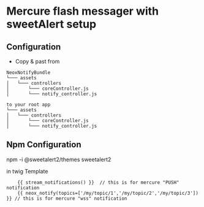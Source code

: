 # Mercure flash messager with sweetAlert setup


## Configuration
* Copy & past from  
```
NeoxNotifyBundle
└─── assets
│   └─── controllers
│       └─── coreController.js
│       └─── notify_controller.js

to your root app 
└─── assets
│   └─── controllers
│       └─── coreController.js
│       └─── notify_controller.js
```

## Npm Configuration

npm -i @sweetalert2/themes sweetalert2

in twig Template 
```twig
    {{ stream_notifications() }}  // this is for mercure "PUSH" notification
    {{ neox_notify(topics=['/my/topic/1','/my/topic/2','/my/topic/3']) }} // this is for mercure "wss" notification
```
